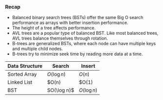 ### Recap

- Balanced binary search trees (BSTs) offer the same Big O search performance as arrays with better insertion performance.
- The height of a tree affects performance.
- AVL trees are a popular type of balanced BST. Like most balanced trees, AVL trees balance themselves through rotation.
- B-trees are generalized BSTs, where each node can have multiple keys and multiple child nodes.
- B-trees try to minimize seek time by reading more data at a time.

| Data Structure | Search | Insert |
|----------------|--------|--------|
|Sorted Array | $O(\log n)$ | $O(n)$ |
|Linked List  | $O(n) | $O(1) |
|BST | SO(\log n)$ | $O(\log n)$ |